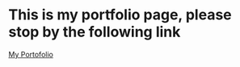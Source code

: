 <h1>This is my portfolio page, please stop by the following link</h1>
<a href="https://bagasberlian.github.io">My Portofolio</a>
